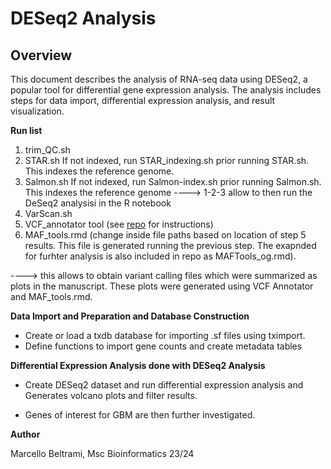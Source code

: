 # DESeq2 Analysis
## Overview

This document describes the analysis of RNA-seq data using DESeq2, a popular tool for differential gene expression analysis. The analysis includes steps for data import, differential expression analysis, and result visualization.

**Run list**
1) trim_QC.sh
2) STAR.sh
    If not indexed, run STAR_indexing.sh prior running STAR.sh. This indexes the reference genome. 
3) Salmon.sh
    If not indexed, run Salmon-index.sh prior running Salmon.sh. This indexes the reference genome
----> 1-2-3 allow to then run the DeSeq2 analysisi in the R notebook
4) VarScan.sh
5) VCF_annotator tool (see [repo](https://github.com/marcellobeltrami/VCF_annotator) for instructions)
6) MAF_tools.rmd (change inside file paths based on location of step 5 results. This file is generated running the previous step. The exapnded for furhter analysis is also included in repo as MAFTools_og.rmd).

----> this allows to obtain variant calling files which were summarized as plots in the manuscript. These plots were generated using VCF Annotator and MAF_tools.rmd. 

**Data Import and Preparation and Database Construction**

  - Create or load a txdb database for importing .sf files using tximport. 
  - Define functions to import gene counts and create metadata tables

**Differential Expression Analysis done with DESeq2 Analysis** 

  - Create DESeq2 dataset and run differential expression analysis and Generates volcano plots and filter results.

  - Genes of interest for GBM are then further investigated.

    

**Author**

Marcello Beltrami, Msc Bioinformatics 23/24
